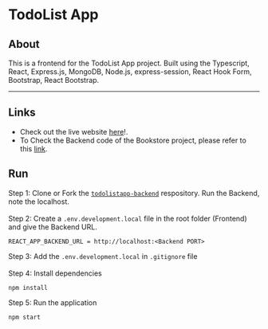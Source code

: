 # TodoList App
## About

This is a frontend for the TodoList App project. Built using the Typescript, React, Express.js, MongoDB, Node.js, express-session, React Hook Form,
Bootstrap, React Bootstrap.<br /><hr />
## Links
- Check out the live website [here](https://2dolist-app.netlify.app/)!.
- To Check the Backend code of the Bookstore project, please refer to this [link](https://github.com/Selvan-S/todolistapp-backend).
## Run
Step 1: Clone or Fork the [`todolistapp-backend`](https://github.com/Selvan-S/todolistapp-backend) respository. Run the Backend, note the localhost.<br /><br/>
Step 2: Create a `.env.development.local` file in the root folder (Frontend) and give the Backend URL.
```
REACT_APP_BACKEND_URL = http://localhost:<Backend PORT>
```
Step 3: Add the `.env.development.local` in `.gitignore` file <br/> <br/>
Step 4: Install dependencies
```
npm install
```
Step 5: Run the application
```
npm start
```
